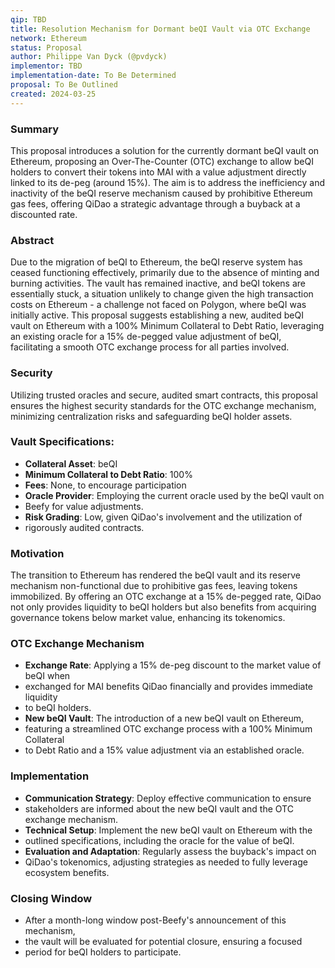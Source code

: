 ```yaml
---
qip: TBD
title: Resolution Mechanism for Dormant beQI Vault via OTC Exchange
network: Ethereum
status: Proposal
author: Philippe Van Dyck (@pvdyck)
implementor: TBD
implementation-date: To Be Determined
proposal: To Be Outlined
created: 2024-03-25
---
```


### Summary

This proposal introduces a solution for the currently dormant beQI vault on Ethereum, 
proposing an Over-The-Counter (OTC) exchange to allow beQI holders to convert their 
tokens into MAI with a value adjustment directly linked to its de-peg (around 15%). 
The aim is to address the inefficiency 
and inactivity of the beQI reserve mechanism caused by prohibitive Ethereum gas fees,
offering QiDao a strategic advantage through a buyback at a discounted rate.

### Abstract

Due to the migration of beQI to Ethereum, the beQI reserve system has ceased 
functioning effectively, primarily due to the absence of minting and burning
activities. The vault has remained inactive, and beQI tokens are essentially 
stuck, a situation unlikely to change given the high transaction costs on 
Ethereum - a challenge not faced on Polygon, where beQI was initially active. 
This proposal suggests establishing a new, audited beQI vault on Ethereum with 
a 100% Minimum Collateral to Debt Ratio, leveraging an existing oracle for a 
15% de-pegged value adjustment of beQI, facilitating a smooth OTC exchange process for 
all parties involved.

### Security

Utilizing trusted oracles and secure, audited smart contracts, this proposal
ensures the highest security standards for the OTC exchange mechanism, 
minimizing centralization risks and safeguarding beQI holder assets.

### Vault Specifications:

- **Collateral Asset**: beQI
- **Minimum Collateral to Debt Ratio**: 100%
- **Fees**: None, to encourage participation
- **Oracle Provider**: Employing the current oracle used by the beQI vault on
- Beefy for value adjustments.
- **Risk Grading**: Low, given QiDao's involvement and the utilization of 
- rigorously audited contracts.

### Motivation

The transition to Ethereum has rendered the beQI vault and its reserve mechanism 
non-functional due to prohibitive gas fees, leaving tokens immobilized. 
By offering an OTC exchange at a 15% de-pegged rate, QiDao not only provides 
liquidity to beQI holders but also benefits from acquiring governance tokens
below market value, enhancing its tokenomics.

### OTC Exchange Mechanism

- **Exchange Rate**: Applying a 15% de-peg discount to the market value of beQI when 
- exchanged for MAI benefits QiDao financially and provides immediate liquidity 
- to beQI holders.
- **New beQI Vault**: The introduction of a new beQI vault on Ethereum, 
- featuring a streamlined OTC exchange process with a 100% Minimum Collateral
- to Debt Ratio and a 15% value adjustment via an established oracle.

### Implementation

- **Communication Strategy**: Deploy effective communication to ensure 
- stakeholders are informed about the new beQI vault and the OTC exchange mechanism.
- **Technical Setup**: Implement the new beQI vault on Ethereum with the 
- outlined specifications, including the oracle for the value of beQI.
- **Evaluation and Adaptation**: Regularly assess the buyback's impact on 
- QiDao's tokenomics, adjusting strategies as needed to fully leverage ecosystem benefits.

### Closing Window

- After a month-long window post-Beefy's announcement of this mechanism, 
- the vault will be evaluated for potential closure, ensuring a focused
- period for beQI holders to participate.

